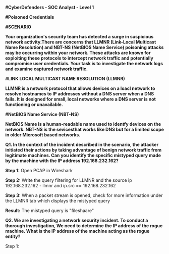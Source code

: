 **#CyberDefenders - SOC Analyst - Level 1**

**#Poisoned Credentials**

**#SCENARIO**

**Your organization's security team has detected a surge in suspicious network activity.There are concerns that LLMNR (Link-Local Multicast Name Resolution) and NBT-NS (NetBIOS Name Service) poisoning attacks may be occurring within your network. These attacks are known for exploiting these protocols to intercept network traffic and potentially compromise user credentials. Your task is to investigate the network logs and examine captured network traffic.**

**#LINK LOCAL MULTICAST NAME RESOLUTION (LLMNR)**

**LLMNR is a network protocol that allows devices on a loacl network to resolve hostnames to IP addresses without a DNS server when a DNS fails. It is designed for small, local networks where a DNS server is not functioning or unavailable.**

**#NetBIOS Name Service (NBT-NS)**

**NetBIOS Name is a human-readable name used to identfy devices on the network. NBT-NS is the sevicesthat works like DNS but for a limited scope in older Microsoft based networks.**

**Q1. In the context of the incident described in the scenario, the attacker initiated their actions by taking advantage of benign network traffic from legitimate machines. Can you identify the specific mistyped query made by the machine with the IP address 192.168.232.162?**

**Step 1:** Open PCAP in Wireshark

**Step 2:** Write the query filtering for LLMNR and the source ip 192.168.232.162 - llmnr and ip.src == 192.168.232.162

**Step 3:** When a packet stream is opened, check for more information under the LLMNR tab which displays the mistyped query

**Result:** The mistyped query is "fileshaare"

**Q2. We are investigating a network security incident. To conduct a thorough investigation, We need to determine the IP address of the rogue machine. What is the IP address of the machine acting as the rogue entity?**

Step 1: 
